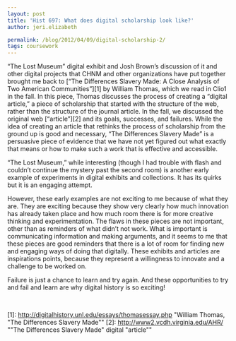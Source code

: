 ```yaml
---
layout: post
title: 'Hist 697: What does digital scholarship look like?'
author: jeri.elizabeth

permalink: /blog/2012/04/09/digital-scholarship-2/
tags: coursework
---
```

&#8220;The Lost Museum&#8221; digital exhibit and Josh Brown&#8217;s discussion of it and other digital projects that CHNM and other organizations have put together brought me back to [&#8220;The Differences Slavery Made: A Close Analysis of Two American Communities&#8221;][1] by William Thomas, which we read in Clio1 in the fall. In this piece, Thomas discusses the process of creating a &#8220;digital article,&#8221; a piece of scholarship that started with the structure of the web, rather than the structure of the journal article. In the fall, we discussed the original web [&#8220;article&#8221;][2] and its goals, successes, and failures. While the idea of creating an article that rethinks the process of scholarship from the ground up is good and necessary, &#8220;The Differences Slavery Made&#8221; is a persuasive piece of evidence that we have not yet figured out what exactly that means or how to make such a work that is effective and accessible.

&#8220;The Lost Museum,&#8221; while interesting (though I had trouble with flash and couldn&#8217;t continue the mystery past the second room) is another early example of experiments in digital exhibits and collections. It has its quirks but it is an engaging attempt.

However, these early examples are not exciting to me because of what they are. They are exciting because they show very clearly how much innovation has already taken place and how much room there is for more creative thinking and experimentation. The flaws in these pieces are not important, other than as reminders of what didn&#8217;t not work. What is important is communicating information and making arguments, and it seems to me that these pieces are good reminders that there is a lot of room for finding new and engaging ways of doing that digitally. These exhibits and articles are inspirations points, because they represent a willingness to innovate and a challenge to be worked on.

Failure is just a chance to learn and try again. And these opportunities to try and fail and learn are why digital history is so exciting!

&nbsp;

 [1]: http://digitalhistory.unl.edu/essays/thomasessay.php "William Thomas, "The Differences Slavery Made""
 [2]: http://www2.vcdh.virginia.edu/AHR/ ""The Differences Slavery Made" digital "article""
